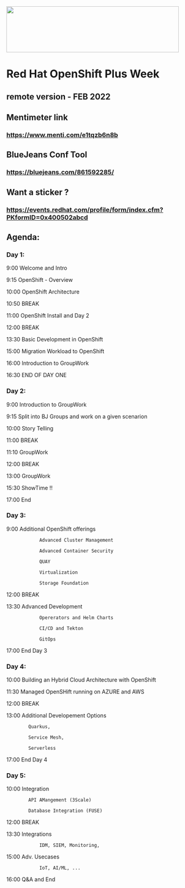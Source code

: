 <img src="https://github.com/alfbach/OCP_Arch/blob/master/logo.png" width="450" height="120">

# Red Hat OpenShift Plus Week

## remote version - FEB 2022 

## Mentimeter link

### https://www.menti.com/e1tqzb6n8b

## BlueJeans Conf Tool

### https://bluejeans.com/861592285/

## Want a sticker ?

### https://events.redhat.com/profile/form/index.cfm?PKformID=0x400502abcd


## Agenda:


### Day 1:

9:00		Welcome and Intro

9:15		OpenShift - Overview

10:00		OpenShift Architecture

10:50		BREAK		

11:00		OpenShift Install and Day 2

12:00		BREAK

13:30		Basic Development in OpenShift

15:00		Migration Workload to OpenShift

16:00		Introduction to GroupWork

16:30		END OF DAY ONE

### Day 2:

9:00		Introduction to GroupWork

9:15		Split into BJ Groups and work on a given scenarion 	

10:00		Story Telling

11:00		BREAK

11:10		GroupWork

12:00		BREAK

13:00		GroupWork

15:30		ShowTime !!

17:00		End	

### Day 3:

9:00		Additional OpenShift offerings

				Advanced Cluster Management

				Advanced Container Security

				QUAY

				Virtualization

				Storage Foundation

12:00		BREAK

13:30		Advanced Development

				Opererators and Helm Charts
				
				CI/CD and Tekton
				
				GitOps

17:00		End Day 3

### Day 4:
		
10:00		Building an Hybrid Cloud Architecture with OpenShift

11:30		Managed OpenSHift running on AZURE and AWS 		

12:00		BREAK

13:00		Additional Developement Options
 			
			Quarkus, 
			
			Service Mesh, 
			
			Serverless		

17:00		End Day 4


### Day 5:

10:00		Integration
		
			API AMangement (3Scale)
			
			Database Integration (FUSE)

12:00		BREAK

13:30		Integrations

				IDM, SIEM, Monitoring,

15:00		Adv. Usecases

				IoT, AI/ML, ...

16:00		Q&A and End 
